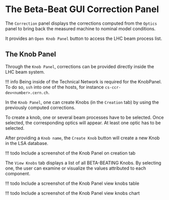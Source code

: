 # The Beta-Beat GUI Correction Panel

The `Correction` panel displays the corrections computed from the `Optics` panel to bring back the measured machine to nominal model conditions.

It provides an `Open Knob Panel` button to access the LHC beam process list.

## The Knob Panel

Through the `Knob Panel`, corrections can be provided directly inside the LHC beam system.

!!! info
    Being inside of the Technical Network is required for the KnobPanel.
    To do so, `ssh` into one of the hosts, for instance `cs-ccr-dev<number>.cern.ch`.

In the `Knob Panel`, one can create Knobs (in the `Creation` tab) by using the previously computed corrections.

To create a knob, one or several beam processes have to be selected.
Once selected, the corresponding optics will appear.
At least one optic has to be selected.

After providing a `Knob name`, the `Create Knob` button will create a new Knob in the LSA database.

!!! todo
    Include a screenshot of the Knob Panel on creation tab

The `View Knobs` tab displays a list of all BETA-BEATING Knobs.
By selecting one, the user can examine or visualize the values attributed to each component.

!!! todo
    Include a screenshot of the Knob Panel view knobs table

!!! todo
    Include a screenshot of the Knob Panel view knobs chart